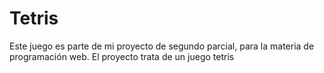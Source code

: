 # Tetris
Este juego es parte de mi proyecto de segundo parcial, para la materia de programación web. El proyecto trata de un juego tetris  
